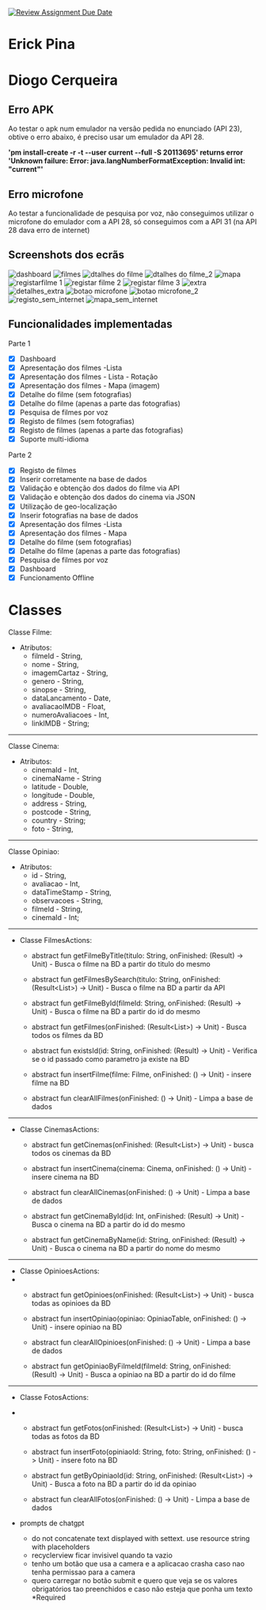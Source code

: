 [![Review Assignment Due Date](https://classroom.github.com/assets/deadline-readme-button-24ddc0f5d75046c5622901739e7c5dd533143b0c8e959d652212380cedb1ea36.svg)](https://classroom.github.com/a/3TAzxFga)
# Erick Pina
# Diogo Cerqueira
 

## Erro APK
Ao testar o apk num emulador na versão pedida no enunciado (API 23), obtive o erro abaixo, é preciso usar um emulador da API 28.

**'pm install-create -r -t --user current --full -S 20113695' returns error 'Unknown failure: Error: java.langNumberFormatException: Invalid int: "current"'**

## Erro microfone
Ao testar a funcionalidade de pesquisa por voz, não conseguimos utilizar o microfone do emulador com a API 28, 
só conseguimos com a API 31 (na API 28 dava erro de internet)


## Screenshots dos ecrãs

![dashboard](images/dashboard.png)
![filmes](images/listaFilmes.png)
![dtalhes do filme](images/detalhes1.png)
![dtalhes do filme_2](images/detalhes2.png)
![mapa](images/mapaFilmes.png)
![registarfilme 1](images/registo1.png)
![registar filme 2](images/registo2.png)
![registar filme 3](images/registo3.png)
![extra](images/Extra.png)
![detalhes_extra](images/detalhesExtra.png)
![botao microfone](images/mic1.png)
![botao microfone_2](images/mic2.png)
![registo_sem_internet](images/noInternet1.png)
![mapa_sem_internet](images/noInternet2.png)

## Funcionalidades implementadas

Parte 1
- [x] Dashboard
- [x] Apresentação dos filmes -Lista
- [x] Apresentação dos filmes - Lista - Rotação
- [x] Apresentação dos filmes - Mapa (imagem)
- [x] Detalhe do filme (sem fotografias)
- [x] Detalhe do filme (apenas a parte das fotografias)
- [x] Pesquisa de filmes por voz
- [x] Registo de filmes (sem fotografias)
- [x] Registo de filmes (apenas a parte das fotografias)
- [x] Suporte multi-idioma

Parte 2
- [x] Registo de filmes
- [x] Inserir corretamente na base de dados
- [x] Validação e obtenção dos dados do filme via API
- [x] Validação e obtenção dos dados do cinema via JSON
- [x] Utilização de geo-localização
- [x] Inserir fotografias na base de dados
- [x] Apresentação dos filmes -Lista
- [x] Apresentação dos filmes - Mapa
- [x] Detalhe do filme (sem fotografias)
- [x] Detalhe do filme (apenas a parte das fotografias)
- [x] Pesquisa de filmes por voz
- [x] Dashboard
- [x] Funcionamento Offline

# Classes

Classe Filme:
- Atributos:
    * filmeId - String,
    * nome - String,
    * imagemCartaz - String,
    * genero - String,
    * sinopse - String,
    * dataLancamento - Date,
    * avaliacaoIMDB - Float,
    * numeroAvaliacoes - Int,
    * linkIMDB - String;

---

Classe Cinema:
- Atributos:
    * cinemaId - Int,
    * cinemaName - String
    * latitude - Double,
    * longitude - Double,
    * address - String,
    * postcode - String,
    * country - String;
    * foto - String,

---

Classe Opiniao:
- Atributos:
    * id - String,
    * avaliacao - Int,
    * dataTimeStamp - String,
    * observacoes - String,
    * filmeId - String,
    * cinemaId - Int;
  
---

- Classe FilmesActions:

    * abstract fun getFilmeByTitle(titulo: String, onFinished: (Result<Filme>) -> Unit) - Busca o filme na BD a partir do titulo do mesmo

    * abstract fun getFilmesBySearch(titulo: String, onFinished: (Result<List<String>>) -> Unit) - Busca o filme na BD a partir da API

    * abstract fun getFilmeById(filmeId: String, onFinished: (Result<Filme>) -> Unit) - Busca o filme na BD a partir do id do mesmo

    * abstract fun getFilmes(onFinished: (Result<List<Filme>>) -> Unit) - Busca todos os filmes da BD

    * abstract fun existsId(id: String, onFinished: (Result<Boolean>) -> Unit) - Verifica se o id passado como parametro ja existe na BD

    * abstract fun insertFilme(filme: Filme, onFinished: () -> Unit) - insere filme na BD

    * abstract fun clearAllFilmes(onFinished: () -> Unit) - Limpa a base de dados

---

- Classe CinemasActions:

  * abstract fun getCinemas(onFinished: (Result<List<Cinema>>) -> Unit) - busca todos os cinemas da BD
    
  * abstract fun insertCinema(cinema: Cinema, onFinished: () -> Unit) - insere cinema na BD
    
  * abstract fun clearAllCinemas(onFinished: () -> Unit) - Limpa a base de dados
    
  * abstract fun getCinemaById(id: Int, onFinished: (Result<Cinema>) -> Unit) - Busca o cinema na BD a partir do id do mesmo
    
  * abstract fun getCinemaByName(id: String, onFinished: (Result<String>) -> Unit) - Busca o cinema na BD a partir do nome do mesmo

---

- Classe OpinioesActions:
- 
  * abstract fun getOpinioes(onFinished: (Result<List<Opiniao>>) -> Unit) - busca todas as opinioes da BD
  
  * abstract fun insertOpiniao(opiniao: OpiniaoTable, onFinished: () -> Unit) - insere opiniao na BD
  
  * abstract fun clearAllOpinioes(onFinished: () -> Unit) - Limpa a base de dados
  
  * abstract fun getOpiniaoByFilmeId(filmeId: String, onFinished: (Result<Opiniao>) -> Unit) - Busca a opiniao na BD a partir do id do filme

---

- Classe FotosActions:
- 
  * abstract fun getFotos(onFinished: (Result<List<FotosTable>>) -> Unit) - busca todas as fotos da BD

  * abstract fun insertFoto(opiniaoId: String, foto: String, onFinished: () -> Unit) - insere foto na BD

  * abstract fun getByOpiniaoId(id: String, onFinished: (Result<List<String>>) -> Unit) - Busca a foto na BD a partir do id da opiniao

  * abstract fun clearAllFotos(onFinished: () -> Unit) - Limpa a base de dados


- prompts de chatgpt
  
    * do not concatenate text displayed with settext. use resource string with placeholders
    * recyclerview ficar invisivel quando ta vazio
    * tenho um botão que usa a camera e a aplicacao crasha caso nao tenha permissao para a camera
    * quero carregar no botão submit e quero que veja se os valores obrigatórios tao preenchidos e caso não esteja que ponha um texto *Required
